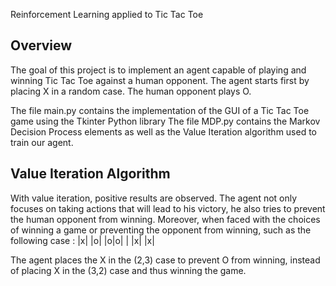 Reinforcement Learning applied to Tic Tac Toe

 ## Overview
 
The goal of this project is to implement an agent capable of playing and winning Tic Tac Toe against a human
opponent. The agent starts first by placing X in a random case. The human opponent plays O.

The file main.py contains the implementation of the GUI of a Tic Tac Toe game using the Tkinter Python library
The file MDP.py contains the Markov Decision Process elements as well as the Value Iteration algorithm used to train 
our agent. 
 

 ## Value Iteration Algorithm 
 
With value iteration, positive results are observed. The agent not only focuses on taking actions that will lead to his victory, 
he also tries to prevent the human opponent from winning.
Moreover, when faced with the choices of winning a game or preventing the opponent from winning, such as the following case : 
|x| |o|
|o|o| |
|x| |x|

The agent places the X in the (2,3) case to prevent O from winning, instead of placing X in the (3,2) case
and thus winning the game. 
    
    